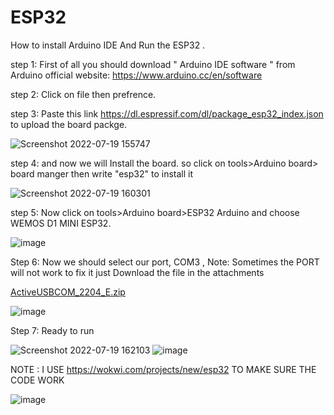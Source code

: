 # ESP32
How to install Arduino IDE And Run the ESP32 . 

step 1: First of all you should download " Arduino IDE software " from Arduino official website: https://www.arduino.cc/en/software

step 2: Click on file then prefrence.

step 3: Paste this link https://dl.espressif.com/dl/package_esp32_index.json to upload the board packge.

![Screenshot 2022-07-19 155747](https://user-images.githubusercontent.com/109594520/179755899-917dafbe-ddee-4fbb-adcc-f063f2f43b2c.png)

step 4: and now we will Install the board. so click on tools>Arduino board> board manger then write "esp32" to install it

![Screenshot 2022-07-19 160301](https://user-images.githubusercontent.com/109594520/179756780-9b00bde3-bae4-4b7b-862e-481aff6f8977.png)

step 5: Now click on tools>Arduino board>ESP32 Arduino and choose WEMOS D1 MINI ESP32.

![image](https://user-images.githubusercontent.com/109594520/179759698-64731bf9-5c02-4573-9530-df05cf45152e.png)

Step 6: Now we should select our port, COM3 ,  Note: Sometimes the PORT will not work to fix it just Download the file in the attachments 

[ActiveUSBCOM_2204_E.zip](https://github.com/HattanAziz/ESP32-Wasdom/files/9149504/ActiveUSBCOM_2204_E.zip)


![image](https://user-images.githubusercontent.com/109594520/179760510-913ff229-325e-4787-848d-7942ab3d5498.png)

Step 7: Ready to run

![Screenshot 2022-07-19 162103](https://user-images.githubusercontent.com/109594520/179760750-c58e96f0-97ec-4274-a262-c8c1a6c7df5c.png)
![image](https://user-images.githubusercontent.com/109594520/179979762-d4d2ce36-6d29-461d-ad4d-a1358f35cd56.png)

NOTE : I USE https://wokwi.com/projects/new/esp32 TO MAKE SURE THE CODE WORK

![image](https://user-images.githubusercontent.com/109594520/179986911-8cda1aaf-c334-477a-a0c0-86e0ae6b23fd.png)
